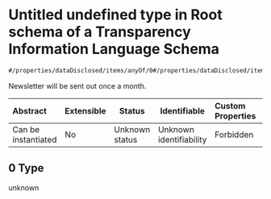 # Untitled undefined type in Root schema of a Transparency Information Language Schema

```txt
#/properties/dataDisclosed/items/anyOf/0#/properties/dataDisclosed/items/anyOf/0/examples/0/purposes/0
```

Newsletter will be sent out once a month.


| Abstract            | Extensible | Status         | Identifiable            | Custom Properties | Additional Properties | Access Restrictions | Defined In                                                           |
| :------------------ | ---------- | -------------- | ----------------------- | :---------------- | --------------------- | ------------------- | -------------------------------------------------------------------- |
| Can be instantiated | No         | Unknown status | Unknown identifiability | Forbidden         | Allowed               | none                | [tilt-schema.json\*](../out/tilt-schema.json "open original schema") |

## 0 Type

unknown
